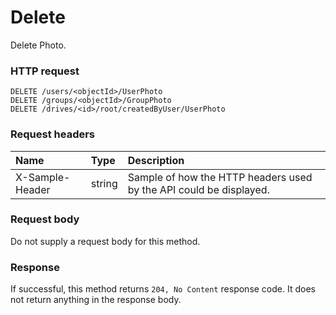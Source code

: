 # Delete

Delete Photo.
### HTTP request
```http
DELETE /users/<objectId>/UserPhoto
DELETE /groups/<objectId>/GroupPhoto
DELETE /drives/<id>/root/createdByUser/UserPhoto

```
### Request headers
| Name       | Type | Description|
|:---------------|:--------|:----------|
| X-Sample-Header  | string  | Sample of how the HTTP headers used by the API could be displayed.|

### Request body
Do not supply a request body for this method.


### Response
If successful, this method returns `204, No Content` response code. It does not return anything in the response body.


<!-- uuid: 1d2ceb03-0fed-458b-9e63-75880aeeb849
2015-10-09 15:58:17 UTC -->